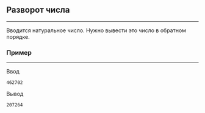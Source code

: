 ## Разворот числа
---
Вводится натуральное число. Нужно вывести это число в обратном порядке.
### Пример
---
Ввод
```
462702
```
Вывод
```
207264
```